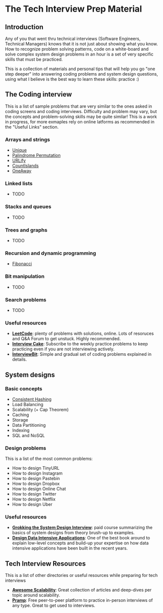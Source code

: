# The Tech Interview Prep Material

## Introduction
Any of you that went thru technical interviews (Software Engineers, Technical Managers) knows that it is not just about showing what you know. How to recognize problem solving patterns, code on a white-board and solve complex system design problems in an hour is a set of very specific skills that must be practiced.

This is a collection of materials and personal tips that will help you go "one step deeper" into answering coding problems and system design questions, using what I believe is the best way to learn these skills: practice :)

## The Coding interview
This is a list of sample problems that are very similar to the ones asked in coding screens and coding interviews. Difficulty and problem may vary, but the concepts and problem-solving skills may be quite similar! This is a work in progress, for more exmaples rely on online latforms as recommended in the "Useful Links" section.

### Arrays and strings
* [Unique](coding-problems/arrays-strings/UniqueString.java)
* [Palindrome Permutation](coding-problems/arrays-strings/PalindromePermutation.java)
* [URLify](coding-problems/arrays-strings/URLify.java)
* [CountIslands](coding-problems/arrays-strings/CountIslands.java)
* [OneAway](coding-problems/arrays-strings/OneAway.java)

### Linked lists
* TODO

### Stacks and queues
* TODO

### Trees and graphs
* TODO

### Recursion and dynamic programming
* [Fibonacci](coding-problems/recursion/Fibo.java)

### Bit manipulation
* TODO

### Search problems
* TODO

### Useful resources
* **[LeetCode](https://leetcode.com/)**: plenty of problems with solutions, online. Lots of resoruces and Q&A Forum to get unstuck. Highly recommended.
* **[Interview Cake](https://www.interviewcake.com/)**: Subscribe to the weekly practice problems to keep practicing even if you are not interviewing actively.
* **[InterviewBit](https://www.interviewbit.com/courses/programming/)**: Simple and gradual set of coding problems explained in details.

## System designs

### Basic concepts
* [Consistent Hashing](notes/system-design/Consistent-Hashing.md)
* Load Balancing
* Scalability (+ Cap Theorem)
* Caching
* Storage
* Data Partitioning
* Indexing
* SQL and NoSQL

### Design problems
This is a list of the most common problems:
* How to design TinyURL
* How to design Instagram
* How to design Pastebin
* How to design Dropbox
* How to design Online Chat
* How to design Twitter
* How to design Netflix
* How to design Uber

### Useful resources
* **[Grokking the System Design Interview](https://www.educative.io/collection/page/5668639101419520/5649050225344512/5766466041282560/preview)**: paid course summarizing the basics of system designs from theory brush-up to examples.
* **[Design Data Intensive Applications](https://www.amazon.co.uk/Designing-Data-Intensive-Applications-Reliable-Maintainable/dp/1449373321/)**: One of the best book around to explain low-level concepts and build-up your expertise on how data intensive applications have been built in the recent years.

## Tech Interview Resources
This is a list of other directories or useful resources while preparing for tech interviews
* **[Awesome Scalability](https://github.com/binhnguyennus/awesome-scalability)**: Great collection of articles and deep-dives per topic around scalability.
* **[Pramp](https://www.pramp.com/#/)**: Free peer-to-peer platform to practice in-person interviews of any type. Great to get used to interviews.
